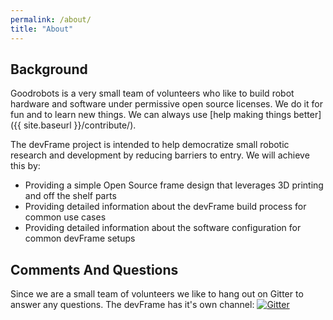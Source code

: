 ```yaml
---
permalink: /about/
title: "About"
---
```


## Background
Goodrobots is a very small team of volunteers who like to build robot hardware and software under permissive open source licenses.  We do it for fun and to learn new things.  We can always use [help making things better]({{ site.baseurl }}/contribute/).

The devFrame project is intended to help democratize small robotic research and development by reducing barriers to entry.  We will achieve this by:

- Providing a simple Open Source frame design that leverages 3D printing and off the shelf parts
- Providing detailed information about the devFrame build process for common use cases
- Providing detailed information about the software configuration for common devFrame setups 

## Comments And Questions
Since we are a small team of volunteers we like to hang out on Gitter to answer any questions.  The devFrame has it's own channel: [![Gitter](https://badges.gitter.im/goodrobots/devframe.svg)](https://gitter.im/goodrobots/devframe?utm_source=badge&utm_medium=badge&utm_campaign=pr-badge)

